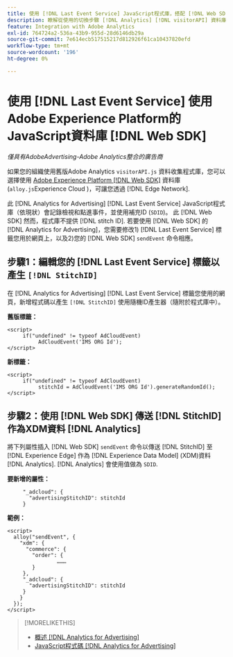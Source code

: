 ```yaml
---
title: 使用 [!DNL Last Event Service] JavaScript程式庫，搭配 [!DNL Web SDK]
description: 瞭解從使用的切換步驟 [!DNL Analytics] [!DNL visitorAPI] 資料庫至 [!DNL Experience Platform] [!DNL Web SDK] 您的資料庫 [!DNL Analytics for Advertising] 實作。
feature: Integration with Adobe Analytics
exl-id: 764724a2-536a-43b9-955d-28d6146db29a
source-git-commit: 7e614ecb517515217d812926f61ca10437820efd
workflow-type: tm+mt
source-wordcount: '196'
ht-degree: 0%

---
```


# 使用 [!DNL Last Event Service] 使用Adobe Experience Platform的JavaScript資料庫 [!DNL Web SDK]

*僅具有AdobeAdvertising-Adobe Analytics整合的廣告商*

如果您的組織使用舊版Adobe Analytics `visitorAPI.js` 資料收集程式庫，您可以選擇使用 [Adobe Experience Platform [!DNL Web SDK]](https://experienceleague.adobe.com/docs/experience-platform/edge/home.html) 資料庫(`alloy.js`Experience Cloud )，可讓您透過 [!DNL Edge Network].

此 [!DNL Analytics for Advertising] [!DNL Last Event Service] JavaScript程式庫（依現狀）會記錄檢視和點進事件，並使用補充ID (`SDID`)。 此 [!DNL Web SDK] 然而，程式庫不提供 [!DNL stitch ID]. 若要使用 [!DNL Web SDK] 的 [!DNL Analytics for Advertising]，您需要修改1) [!DNL Last Event Service] 標籤您用於網頁上，以及2)您的 [!DNL Web SDK] `sendEvent` 命令相應。

## 步驟1：編輯您的 [!DNL Last Event Service] 標籤以產生 `[!DNL StitchID]`

在 [!DNL Analytics for Advertising] [!DNL Last Event Service] 標籤您使用的網頁，新增程式碼以產生 `[!DNL StitchID]` 使用隨機ID產生器（隨附於程式庫中）。

**舊版標籤：**

```
<script>
     if("undefined" != typeof AdCloudEvent) 
          AdCloudEvent('IMS ORG Id');
</script>
```

**新標籤：**

```
<script>
     if("undefined" != typeof AdCloudEvent) 
          stitchId = AdCloudEvent('IMS ORG Id').generateRandomId();
</script>
```

## 步驟2：使用 [!DNL Web SDK] 傳送 [!DNL StitchID] 作為XDM資料 [!DNL Analytics]

將下列屬性插入 [!DNL Web SDK] `sendEvent` 命令以傳送 [!DNL StitchID] 至 [!DNL Experience Edge] 作為 [!DNL Experience Data Model] (XDM)資料 [!DNL Analytics].<!-- The library will send the StitchID to [!DNL Experience Edge] as `[_adcloud.advertisingStitchID](https://github.com/adobe/xdm/blob/master/docs/reference/adobe/experience/adcloud/stitch.schema.md)`. --> [!DNL Analytics] 會使用值做為 `SDID`.

**要新增的屬性：**

```
     "_adcloud": {
       "advertisingStitchID": stitchId
     }
```

**範例：**

```
<script>
  alloy("sendEvent", {
    "xdm": {
      "commerce": {
        "order": {
                ………
        }
     },
     "_adcloud": {
       "advertisingStitchID": stitchId
     }
    }
  });
</script>
```

>[!MORELIKETHIS]
>
>* [概述 [!DNL Analytics for Advertising]](overview.md)
>* [JavaScript程式碼 [!DNL Analytics for Advertising]](/help/integrations/analytics/javascript.md)

